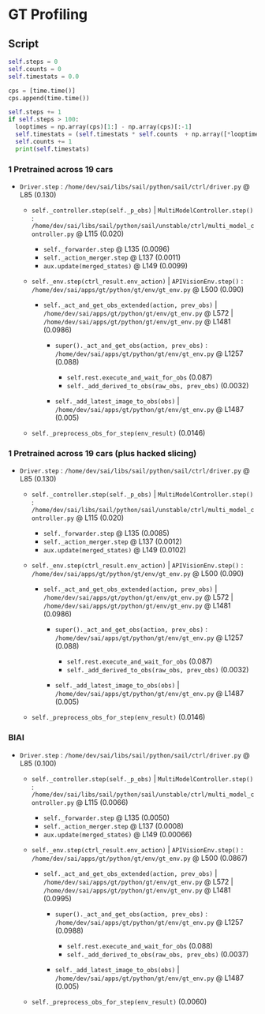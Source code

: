 # GT Profiling

## Script

```py
self.steps = 0
self.counts = 0
self.timestats = 0.0

cps = [time.time()]
cps.append(time.time())

self.steps += 1
if self.steps > 100:
  looptimes = np.array(cps)[1:] - np.array(cps)[:-1]
  self.timestats = (self.timestats * self.counts  + np.array([*looptimes, looptimes.sum()])) / (self.counts + 1)
  self.counts += 1
  print(self.timestats)

```

### 1 Pretrained across 19 cars

- `Driver.step` : `/home/dev/sai/libs/sail/python/sail/ctrl/driver.py` @ L85 (0.130)
  - `self._controller.step(self._p_obs)` | `MultiModelController.step()` : `/home/dev/sai/libs/sail/python/sail/unstable/ctrl/multi_model_controller.py` @ L115 (0.020)
    - `self._forwarder.step` @ L135 (0.0096)
    - `self._action_merger.step` @ L137 (0.0011)
    - `aux.update(merged_states)` @ L149 (0.0099)

  - `self._env.step(ctrl_result.env_action)` | `APIVisionEnv.step()` : `/home/dev/sai/apps/gt/python/gt/env/gt_env.py` @ L500 (0.090)
    - `self._act_and_get_obs_extended(action, prev_obs)` | `/home/dev/sai/apps/gt/python/gt/env/gt_env.py` @ L572 | `/home/dev/sai/apps/gt/python/gt/env/gt_env.py` @ L1481 (0.0986)
      - `super()._act_and_get_obs(action, prev_obs)` : `/home/dev/sai/apps/gt/python/gt/env/gt_env.py` @ L1257 (0.088)
        - `self.rest.execute_and_wait_for_obs` (0.087)
        - `self._add_derived_to_obs(raw_obs, prev_obs)` (0.0032)

      - `self._add_latest_image_to_obs(obs)` | `/home/dev/sai/apps/gt/python/gt/env/gt_env.py` @ L1487 (0.005)

  - `self._preprocess_obs_for_step(env_result)` (0.0146)

### 1 Pretrained across 19 cars (plus hacked slicing)

- `Driver.step` : `/home/dev/sai/libs/sail/python/sail/ctrl/driver.py` @ L85 (0.130)
  - `self._controller.step(self._p_obs)` | `MultiModelController.step()` : `/home/dev/sai/libs/sail/python/sail/unstable/ctrl/multi_model_controller.py` @ L115 (0.020)
    - `self._forwarder.step` @ L135 (0.0085)
    - `self._action_merger.step` @ L137 (0.0012)
    - `aux.update(merged_states)` @ L149 (0.0102)

  - `self._env.step(ctrl_result.env_action)` | `APIVisionEnv.step()` : `/home/dev/sai/apps/gt/python/gt/env/gt_env.py` @ L500 (0.090)
    - `self._act_and_get_obs_extended(action, prev_obs)` | `/home/dev/sai/apps/gt/python/gt/env/gt_env.py` @ L572 | `/home/dev/sai/apps/gt/python/gt/env/gt_env.py` @ L1481 (0.0986)
      - `super()._act_and_get_obs(action, prev_obs)` : `/home/dev/sai/apps/gt/python/gt/env/gt_env.py` @ L1257 (0.088)
        - `self.rest.execute_and_wait_for_obs` (0.087)
        - `self._add_derived_to_obs(raw_obs, prev_obs)` (0.0032)

      - `self._add_latest_image_to_obs(obs)` | `/home/dev/sai/apps/gt/python/gt/env/gt_env.py` @ L1487 (0.005)

  - `self._preprocess_obs_for_step(env_result)` (0.0146)

### BIAI

- `Driver.step` : `/home/dev/sai/libs/sail/python/sail/ctrl/driver.py` @ L85 (0.100)
  - `self._controller.step(self._p_obs)` | `MultiModelController.step()` : `/home/dev/sai/libs/sail/python/sail/unstable/ctrl/multi_model_controller.py` @ L115 (0.0066)
    - `self._forwarder.step` @ L135 (0.0050)
    - `self._action_merger.step` @ L137 (0.0008)
    - `aux.update(merged_states)` @ L149 (0.00066)

  - `self._env.step(ctrl_result.env_action)` | `APIVisionEnv.step()` : `/home/dev/sai/apps/gt/python/gt/env/gt_env.py` @ L500 (0.0867)
    - `self._act_and_get_obs_extended(action, prev_obs)` | `/home/dev/sai/apps/gt/python/gt/env/gt_env.py` @ L572 | `/home/dev/sai/apps/gt/python/gt/env/gt_env.py` @ L1481 (0.0995)
      - `super()._act_and_get_obs(action, prev_obs)` : `/home/dev/sai/apps/gt/python/gt/env/gt_env.py` @ L1257 (0.0988)
        - `self.rest.execute_and_wait_for_obs` (0.088)
        - `self._add_derived_to_obs(raw_obs, prev_obs)` (0.0037)

      - `self._add_latest_image_to_obs(obs)` | `/home/dev/sai/apps/gt/python/gt/env/gt_env.py` @ L1487 (0.005)

  - `self._preprocess_obs_for_step(env_result)` (0.0060)
